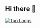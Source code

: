 ## Hi there 👋
[![Top Langs](https://github-readme-stats.vercel.app/api/top-langs/?username=hyeindev&layout=compact)](https://github.com/here/github-readme-stats)

<!--
**hyeindev/hyeindev** is a ✨ _special_ ✨ repository because its `README.md` (this file) appears on your GitHub profile.

Here are some ideas to get you started:

- 🔭 I’m currently working on ...
- 🌱 I’m currently learning ...
- 👯 I’m looking to collaborate on ...
- 🤔 I’m looking for help with ...
- 💬 Ask me about ...
- 📫 How to reach me: ...
- 😄 Pronouns: ...
- ⚡ Fun fact: ...
-->
